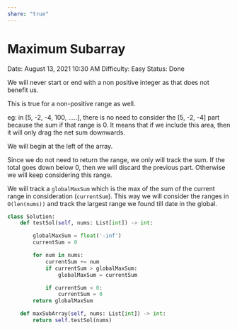 ```yaml
---
share: "true"
---
```


# Maximum Subarray

Date: August 13, 2021 10:30 AM
Difficulty: Easy
Status: Done

We will never start or end with a non positive integer as that does not benefit us.

This is true for a non-positive range as well.

eg: in [5, -2, -4, 100, .....], there is no need to consider the [5, -2, -4] part because the sum if that range is 0. It means that if we include this area, then it will only drag the net sum downwards.

We will begin at the left of the array.

Since we do not need to return the range, we only will track the sum. If the total goes down below 0, then we will discard the previous part. Otherwise we will keep considering this range.

We will track a `globalMaxSum` which is the max of the sum of the current range in consideration (`currentSum`). This way we will consider the ranges in `O(len(nums))` and track the largest range we found till date in the global.

```python
class Solution:
    def testSol(self, nums: List[int]) -> int:

        globalMaxSum = float('-inf')
        currentSum = 0

        for num in nums:
            currentSum += num
            if currentSum > globalMaxSum:
                globalMaxSum = currentSum

            if currentSum < 0:
                currentSum = 0
        return globalMaxSum

    def maxSubArray(self, nums: List[int]) -> int:
        return self.testSol(nums)
```
